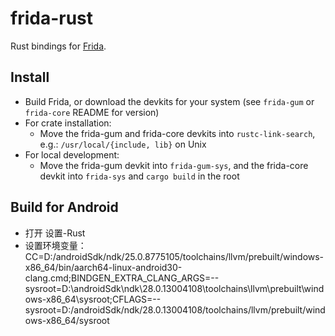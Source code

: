 frida-rust
==========

Rust bindings for [Frida](http://www.frida.re/).

## Install

- Build Frida, or download the devkits for your system (see `frida-gum` or `frida-core` README for version)
- For crate installation:
    - Move the frida-gum and frida-core devkits into `rustc-link-search`, e.g.: `/usr/local/{include, lib}` on Unix
- For local development:
    - Move the frida-gum devkit into `frida-gum-sys`, and the frida-core devkit into `frida-sys` and `cargo build` in the root
## Build for Android
- 打开 设置-Rust
- 设置环境变量：CC=D:/androidSdk/ndk/25.0.8775105/toolchains/llvm/prebuilt/windows-x86_64/bin/aarch64-linux-android30-clang.cmd;BINDGEN_EXTRA_CLANG_ARGS=--sysroot=D:\\androidSdk\\ndk\\28.0.13004108\\toolchains\\llvm\\prebuilt\\windows-x86_64\\sysroot;CFLAGS=--sysroot=D:/androidSdk/ndk/28.0.13004108/toolchains/llvm/prebuilt/windows-x86_64/sysroot